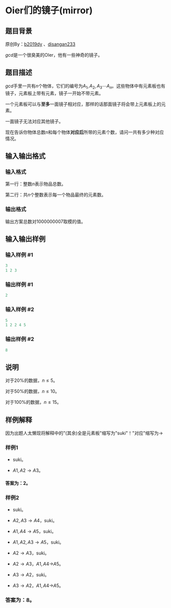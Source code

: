 # Oier们的镜子(mirror)

## 题目背景

原创By：[b2019dy](https://www.luogu.org/space/show?uid=78488) 、[disangan233](https://www.luogu.org/space/show?uid=72679)

$gcd$是一个很臭美的OIer，他有一些神奇的镜子。

## 题目描述

$gcd$手里一共有$n$个物体，它们的编号为$A_1,A_2,A_3\cdots A_n$。这些物体中有元素板也有镜子，元素板上带有元素，镜子一开始不带元素。

一个元素板可以与**至多**一面镜子相对应，那样的话那面镜子将会带上元素板上的元素。

一面镜子无法对应其他镜子。

现在告诉你物体总数$n$和每个物体**对应后**所带的元素个数，请问一共有多少种对应情况。

## 输入输出格式

### 输入格式

第一行：整数$n$表示物品总数。

第二行：共$n$个整数表示每一个物品最终的元素数。

### 输出格式

输出方案总数对$1000000007$取模的值。 

## 输入输出样例

### 输入样例 #1

```cpp
3
1 2 3
```


### 输出样例 #1

```cpp
2
```


### 输入样例 #2

```cpp
5
1 2 2 4 5
```


### 输出样例 #2

```cpp
8
```


## 说明

对于$20\%$的数据，$n\leq 5$。

对于$50\%$的数据，$n\leq 10$。

对于$100\%$的数据，$n\leq 15$。

## 样例解释

因为出题人太懒现将解释中的"(其余)全是元素板"缩写为"suki"！"对应"缩写为$\to$

### 样例1

* suki。

* $A1,A2\to A3$。

#### 答案为：$2$。

### 样例2

* suki。

* $A2,A3\to A4$，suki。

* $A1,A4\to A5$，suki。

* $A1,A2,A3\to A5$，suki。

* $A2\to A3$，suki。

* $A2\to A3$，$A1,A4$->$A5$。

* $A3\to A2$，suki。

* $A3\to A2$，$A1,A4$->$A5$。

### 答案为：$8$。

